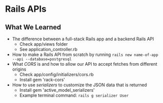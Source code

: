 # Rails APIs

## What We Learned
- The difference between a full-stack Rails app and a backend Rails API
  - Check app/views folder
  - See application_controller.rb
- How to make a Rails API from scratch by running `rails new name-of-app --api --database=postgresql`
- What *CORS* is and how to allow our API to accept fetches from different origins
  - Check app/config/initializers/cors.rb
  - Install gem 'rack-cors'   
- How to use *serializers* to customize the JSON data that is returned
  - Install gem 'active_model_serializers'
  - Example terminal command: `rails g serializer User`
